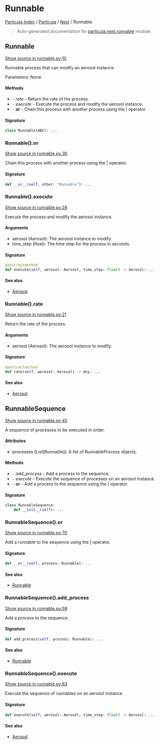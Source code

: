 # Runnable

[Particula Index](../../README.md#particula-index) / [Particula](../index.md#particula) / [Next](./index.md#next) / Runnable

> Auto-generated documentation for [particula.next.runnable](https://github.com/Gorkowski/particula/blob/main/particula/next/runnable.py) module.

## Runnable

[Show source in runnable.py:10](https://github.com/Gorkowski/particula/blob/main/particula/next/runnable.py#L10)

Runnable process that can modify an aerosol instance.

Parameters: None

#### Methods

- `-` *rate* - Return the rate of the process.
- `-` *execute* - Execute the process and modify the aerosol instance.
- `-` *__or__* - Chain this process with another process using the | operator.

#### Signature

```python
class Runnable(ABC): ...
```

### Runnable().__or__

[Show source in runnable.py:36](https://github.com/Gorkowski/particula/blob/main/particula/next/runnable.py#L36)

Chain this process with another process using the | operator.

#### Signature

```python
def __or__(self, other: "Runnable"): ...
```

### Runnable().execute

[Show source in runnable.py:28](https://github.com/Gorkowski/particula/blob/main/particula/next/runnable.py#L28)

Execute the process and modify the aerosol instance.

#### Arguments

- aerosol (Aerosol): The aerosol instance to modify.
- time_step (float): The time step for the process in seconds.

#### Signature

```python
@abstractmethod
def execute(self, aerosol: Aerosol, time_step: float) -> Aerosol: ...
```

#### See also

- [Aerosol](./aerosol.md#aerosol)

### Runnable().rate

[Show source in runnable.py:21](https://github.com/Gorkowski/particula/blob/main/particula/next/runnable.py#L21)

Return the rate of the process.

#### Arguments

- aerosol (Aerosol): The aerosol instance to modify.

#### Signature

```python
@abstractmethod
def rate(self, aerosol: Aerosol) -> Any: ...
```

#### See also

- [Aerosol](./aerosol.md#aerosol)



## RunnableSequence

[Show source in runnable.py:45](https://github.com/Gorkowski/particula/blob/main/particula/next/runnable.py#L45)

A sequence of processes to be executed in order.

#### Attributes

- processes (List[Runnable]): A list of RunnableProcess objects.

#### Methods

- `-` *add_process* - Add a process to the sequence.
- `-` *execute* - Execute the sequence of processes on an aerosol instance.
- `-` *__or__* - Add a process to the sequence using the | operator.

#### Signature

```python
class RunnableSequence:
    def __init__(self): ...
```

### RunnableSequence().__or__

[Show source in runnable.py:70](https://github.com/Gorkowski/particula/blob/main/particula/next/runnable.py#L70)

Add a runnable to the sequence using the | operator.

#### Signature

```python
def __or__(self, process: Runnable): ...
```

#### See also

- [Runnable](#runnable)

### RunnableSequence().add_process

[Show source in runnable.py:59](https://github.com/Gorkowski/particula/blob/main/particula/next/runnable.py#L59)

Add a process to the sequence.

#### Signature

```python
def add_process(self, process: Runnable): ...
```

#### See also

- [Runnable](#runnable)

### RunnableSequence().execute

[Show source in runnable.py:63](https://github.com/Gorkowski/particula/blob/main/particula/next/runnable.py#L63)

Execute the sequence of runnables on an aerosol instance.

#### Signature

```python
def execute(self, aerosol: Aerosol, time_step: float) -> Aerosol: ...
```

#### See also

- [Aerosol](./aerosol.md#aerosol)
